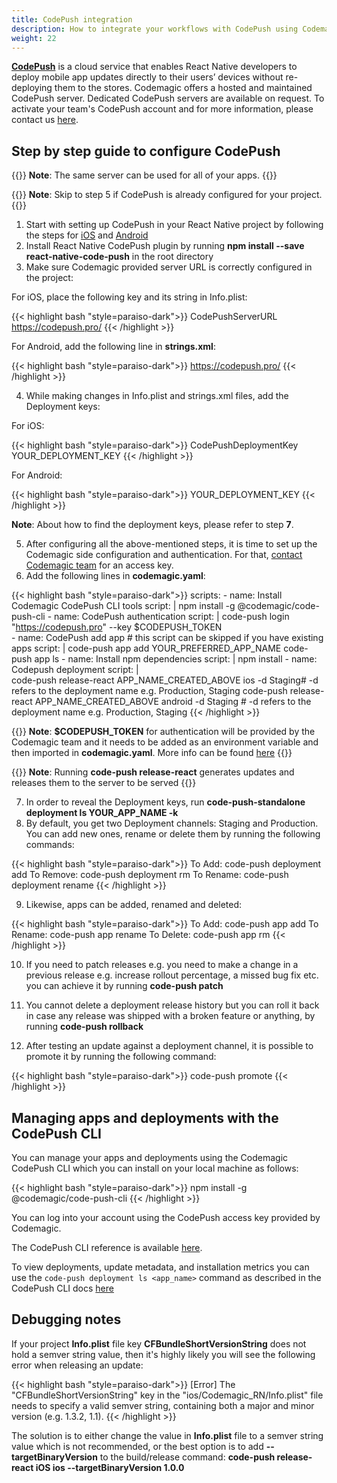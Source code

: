 ```yaml
---
title: CodePush integration
description: How to integrate your workflows with CodePush using Codemagic
weight: 22
---
```


[**CodePush**](https://github.com/microsoft/code-push) is a cloud service that enables React Native developers to deploy mobile app updates directly to their users’ devices without re-deploying them to the stores. 
Codemagic offers a hosted and maintained CodePush server. Dedicated CodePush servers are available on request. To activate your team's CodePush account and for more information, please contact us [here](https://codemagic.io/pricing/#enterprise).

## Step by step guide to configure CodePush

{{<notebox>}}
**Note**: The same server can be used for all of your apps. 
{{</notebox>}}

{{<notebox>}}
**Note**: Skip to step 5 if CodePush is already configured for your project.
{{</notebox>}}

1. Start with setting up CodePush in your React Native project by following the steps for [iOS](https://github.com/microsoft/react-native-code-push/blob/master/docs/setup-ios.md) and [Android](https://github.com/microsoft/react-native-code-push/blob/master/docs/setup-android.md)
2. Install React Native CodePush plugin by running **npm install --save react-native-code-push** in the root directory
3. Make sure Codemagic provided server URL is correctly configured in the project:

For iOS, place the following key and its string in Info.plist:

{{< highlight bash "style=paraiso-dark">}}
<key>CodePushServerURL</key>
<string>https://codepush.pro/</string>
{{< /highlight >}}

For Android, add the following line in **strings.xml**:

{{< highlight bash "style=paraiso-dark">}}
 <string moduleConfig="true" name="CodePushServerUrl">https://codepush.pro/</string>
{{< /highlight >}}

4. While making changes in Info.plist and strings.xml files, add the Deployment keys:

For iOS:

{{< highlight bash "style=paraiso-dark">}}
<key>CodePushDeploymentKey</key>
<string>YOUR_DEPLOYMENT_KEY</string>
{{< /highlight >}}

For Android:

{{< highlight bash "style=paraiso-dark">}}
<string moduleConfig="true" name="CodePushDeploymentKey">YOUR_DEPLOYMENT_KEY</string>
{{< /highlight >}}

**Note**: About how to find the deployment keys, please refer to step **7**.

5. After configuring all the above-mentioned steps, it is time to set up the Codemagic side configuration and authentication. For that, [contact Codemagic team](https://codemagic.io/pricing/#enterprise) for an access key.
6. Add the following lines in **codemagic.yaml**:

{{< highlight bash "style=paraiso-dark">}}
scripts:
    - name: Install Codemagic CodePush CLI tools
      script: |
          npm install -g @codemagic/code-push-cli
    - name: CodePush authentication
      script: |
          code-push login "https://codepush.pro" --key $CODEPUSH_TOKEN       
    - name: CodePush add app # this script can be skipped if you have existing apps
      script: |
          code-push app add YOUR_PREFERRED_APP_NAME
          code-push app ls
    - name: Install npm dependencies
      script: |
        npm install
    - name: Codepush deployment
      script: |         
           code-push release-react APP_NAME_CREATED_ABOVE ios -d Staging# -d refers to the deployment name e.g. Production, Staging
           code-push release-react APP_NAME_CREATED_ABOVE android -d Staging # -d refers to the deployment name e.g. Production, Staging
{{< /highlight >}}

{{<notebox>}}
**Note**: **$CODEPUSH_TOKEN** for authentication will be provided by the Codemagic team and it needs to be added as an environment variable and then imported in **codemagic.yaml**. More info can be found [here](https://docs.codemagic.io/yaml-basic-configuration/configuring-environment-variables/)
{{</notebox>}}

{{<notebox>}}
**Note**: Running **code-push release-react** generates updates and releases them to the server to be served 
{{</notebox>}}


7. In order to reveal the Deployment keys, run **code-push-standalone deployment ls YOUR_APP_NAME -k**
8. By default, you get two Deployment channels: Staging and Production. You can add new ones, rename or delete them by running the following commands:

{{< highlight bash "style=paraiso-dark">}}
To Add: code-push deployment add <appName> <deploymentName>
To Remove: code-push deployment rm <appName> <deploymentName>
To Rename: code-push deployment rename <appName> <deploymentName> <newDeploymentName>
{{< /highlight >}}

9. Likewise, apps can be added, renamed and deleted:

{{< highlight bash "style=paraiso-dark">}}
To Add: code-push app add <appName>
To Rename: code-push app rename <appName> <newAppName>
To Delete: code-push app rm <appName>
{{< /highlight >}}

10. If you need to patch releases e.g. you need to make a change in a previous release e.g. increase rollout percentage, a missed bug fix etc. you can achieve it by running **code-push patch <appName> <deploymentName>**

11. You cannot delete a deployment release history but you can roll it back in case any release was shipped with a broken feature or anything, by running **code-push rollback <appName> <deploymentName>**
    
12. After testing an update against a deployment channel, it is possible to promote it by running the following command:

{{< highlight bash "style=paraiso-dark">}}
code-push promote <appName> <sourceDeploymentName> <destDeploymentName>
{{< /highlight >}}

## Managing apps and deployments with the CodePush CLI

You can manage your apps and deployments using the Codemagic CodePush CLI which you can install on your local machine as follows:

{{< highlight bash "style=paraiso-dark">}}
   npm install -g @codemagic/code-push-cli
{{< /highlight >}}

You can log into your account using the CodePush access key provided by Codemagic.

The CodePush CLI reference is available [here](https://github.com/codemagic-ci-cd/code-push-pro). 

To view deployments, update metadata, and installation metrics you can use the `code-push deployment ls <app_name>` command as described in the CodePush CLI docs [here](https://github.com/codemagic-ci-cd/code-push-pro?tab=readme-ov-file#deployment-management)


## Debugging notes

If your project **Info.plist** file key **CFBundleShortVersionString** does not hold a semver string value, then it's highly likely you will see the following error when releasing an update:

{{< highlight bash "style=paraiso-dark">}}
[Error]  The "CFBundleShortVersionString" key in the "ios/Codemagic_RN/Info.plist" file needs to specify a valid semver string, containing both a major and minor version (e.g. 1.3.2, 1.1).
{{< /highlight >}}

The solution is to either change the value in **Info.plist** file to a semver string value which is not recommended, or the best option is to add **--targetBinaryVersion**  to the build/release command: **code-push release-react iOS ios --targetBinaryVersion 1.0.0**
